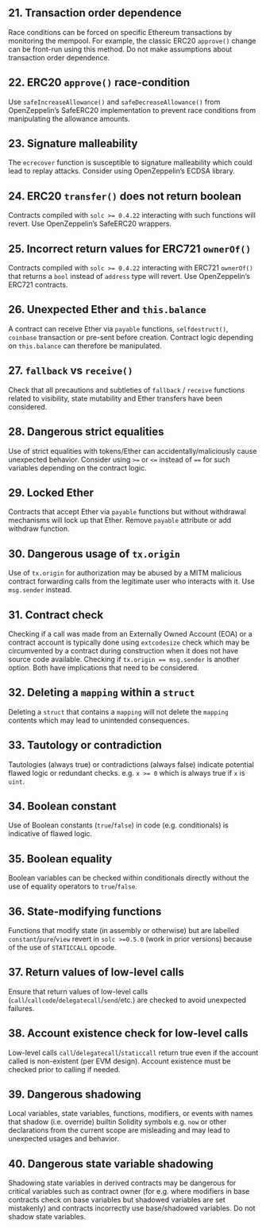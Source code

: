 ## 21. Transaction order dependence

Race conditions can be forced on specific Ethereum transactions by monitoring the mempool. For example, the classic ERC20 `approve()` change can be front-run using this method. Do not make assumptions about transaction order dependence.

## 22. ERC20 `approve()` race-condition

Use `safeIncreaseAllowance()` and `safeDecreaseAllowance()` from OpenZeppelin’s SafeERC20 implementation to prevent race conditions from manipulating the allowance amounts.

## 23. Signature malleability

The `ecrecover` function is susceptible to signature malleability which could lead to replay attacks. Consider using OpenZeppelin’s ECDSA library.

## 24. ERC20 `transfer()` does not return boolean

Contracts compiled with `solc >= 0.4.22` interacting with such functions will revert. Use OpenZeppelin’s SafeERC20 wrappers.

## 25. Incorrect return values for ERC721 `ownerOf()`

Contracts compiled with `solc >= 0.4.22` interacting with ERC721 `ownerOf()` that returns a `bool` instead of `address` type will revert. Use OpenZeppelin’s ERC721 contracts.

## 26. Unexpected Ether and `this.balance`

A contract can receive Ether via `payable` functions, `selfdestruct()`, `coinbase` transaction or pre-sent before creation. Contract logic depending on `this.balance` can therefore be manipulated.

## 27. `fallback` vs `receive()`

Check that all precautions and subtleties of `fallback` / `receive` functions related to visibility, state mutability and Ether transfers have been considered.

## 28. Dangerous strict equalities

Use of strict equalities with tokens/Ether can accidentally/maliciously cause unexpected behavior. Consider using `>=` or `<=` instead of `==` for such variables depending on the contract logic.

## 29. Locked Ether

Contracts that accept Ether via `payable` functions but without withdrawal mechanisms will lock up that Ether. Remove `payable` attribute or add withdraw function.

## 30. Dangerous usage of `tx.origin`

Use of `tx.origin` for authorization may be abused by a MITM malicious contract forwarding calls from the legitimate user who interacts with it. Use `msg.sender` instead.

## 31. Contract check

Checking if a call was made from an Externally Owned Account (EOA) or a contract account is typically done using `extcodesize` check which may be circumvented by a contract during construction when it does not have source code available. Checking if `tx.origin == msg.sender` is another option. Both have implications that need to be considered.

## 32. Deleting a `mapping` within a `struct`

Deleting a `struct` that contains a `mapping` will not delete the `mapping` contents which may lead to unintended consequences.

## 33. Tautology or contradiction

Tautologies (always true) or contradictions (always false) indicate potential flawed logic or redundant checks. e.g. `x >= 0` which is always true if `x` is `uint`.

## 34. Boolean constant

Use of Boolean constants (`true`/`false`) in code (e.g. conditionals) is indicative of flawed logic.

## 35. Boolean equality

Boolean variables can be checked within conditionals directly without the use of equality operators to `true`/`false`.

## 36. State-modifying functions

Functions that modify state (in assembly or otherwise) but are labelled `constant`/`pure`/`view` revert in `solc >=0.5.0` (work in prior versions) because of the use of `STATICCALL` opcode.

## 37. Return values of low-level calls

Ensure that return values of low-level calls (`call`/`callcode`/`delegatecall`/`send`/etc.) are checked to avoid unexpected failures.

## 38. Account existence check for low-level calls

Low-level calls `call`/`delegatecall`/`staticcall` return true even if the account called is non-existent (per EVM design). Account existence must be checked prior to calling if needed.

## 39. Dangerous shadowing

Local variables, state variables, functions, modifiers, or events with names that shadow (i.e. override) builtin Solidity symbols e.g. `now` or other declarations from the current scope are misleading and may lead to unexpected usages and behavior.

## 40. Dangerous state variable shadowing

Shadowing state variables in derived contracts may be dangerous for critical variables such as contract owner (for e.g. where modifiers in base contracts check on base variables but shadowed variables are set mistakenly) and contracts incorrectly use base/shadowed variables. Do not shadow state variables.
